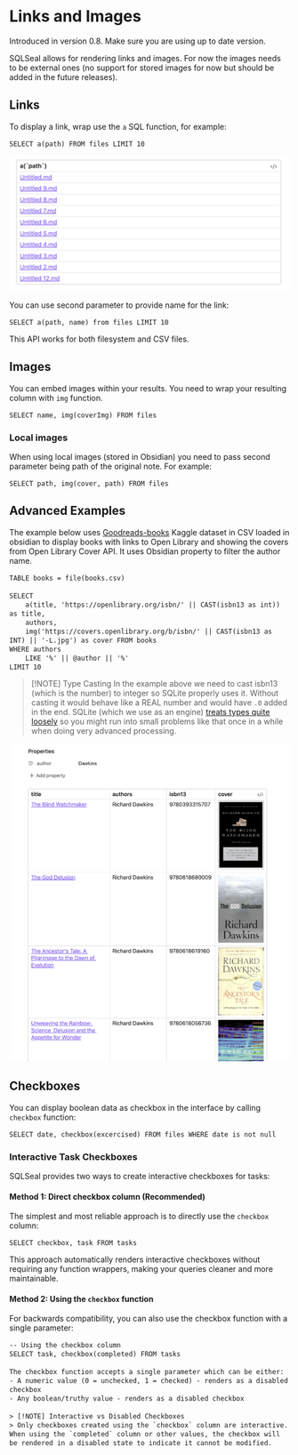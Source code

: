# Links and Images
Introduced in version 0.8. Make sure you are using up to date version.

SQLSeal allows for rendering links and images. For now the images needs to be external ones (no support for stored images for now but should be added in the future releases).

## Links
To display a link, wrap use the `a` SQL function, for example:
```sqlseal
SELECT a(path) FROM files LIMIT 10
```
![Example of links](./links.png)

You can use second parameter to provide name for the link:

```sqlseal
SELECT a(path, name) from files LIMIT 10
```


This API works for both filesystem and CSV files.

## Images
You can embed images within your results. You need to wrap your resulting column with `img` function.

```sqlseal
SELECT name, img(coverImg) FROM files
```

### Local images
When using local images (stored in Obsidian) you need to pass second parameter being path of the original note. For example:

```sqlseal
SELECT path, img(cover, path) FROM files
```

## Advanced Examples
The example below uses [Goodreads-books](https://www.kaggle.com/datasets/jealousleopard/goodreadsbooks) Kaggle dataset in CSV loaded in obsidian to display books with links to Open Library and showing the covers from Open Library Cover API. It uses Obsidian property to filter the author name.


```sqlseal
TABLE books = file(books.csv)

SELECT
	a(title, 'https://openlibrary.org/isbn/' || CAST(isbn13 as int)) as title,
	authors,
	img('https://covers.openlibrary.org/b/isbn/' || CAST(isbn13 as INT) || '-L.jpg') as cover FROM books
WHERE authors
	LIKE '%' || @author || '%'
LIMIT 10
```

> [!NOTE] Type Casting
> In the example above we need to cast isbn13 (which is the number) to integer so SQLite properly uses it. Without casting it would behave like a REAL number and would have `.0` added in the end. SQLite (which we use as an engine) [treats types quite loosely](https://www.sqlite.org/datatype3.html) so you might run into small problems like that once in a while when doing very advanced processing.

![Advanced links and images](links-and-images-advanced.png)

## Checkboxes
You can display boolean data as checkbox in the interface by calling `checkbox` function:
```sqlseal
SELECT date, checkbox(excercised) FROM files WHERE date is not null
```

### Interactive Task Checkboxes

SQLSeal provides two ways to create interactive checkboxes for tasks:

#### Method 1: Direct checkbox column (Recommended)
The simplest and most reliable approach is to directly use the `checkbox` column:

```sqlseal
SELECT checkbox, task FROM tasks
```

This approach automatically renders interactive checkboxes without requiring any function wrappers, making your queries cleaner and more maintainable.

#### Method 2: Using the `checkbox` function
For backwards compatibility, you can also use the checkbox function with a single parameter:

```sqlseal
-- Using the checkbox column
SELECT task, checkbox(completed) FROM tasks

The checkbox function accepts a single parameter which can be either:
- A numeric value (0 = unchecked, 1 = checked) - renders as a disabled checkbox
- Any boolean/truthy value - renders as a disabled checkbox

> [!NOTE] Interactive vs Disabled Checkboxes
> Only checkboxes created using the `checkbox` column are interactive. When using the `completed` column or other values, the checkbox will be rendered in a disabled state to indicate it cannot be modified.

